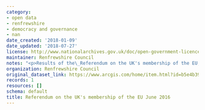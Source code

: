 ```yaml
---
category:
- open data
- renfrewshire
- democracy and governance
- nan
date_created: '2018-01-09'
date_updated: '2018-07-27'
license: http://www.nationalarchives.gov.uk/doc/open-government-licence/version/3/
maintainer: Renfrewshire Council
notes: "<p>Results of the\_Referendum on the UK's membership of the EU, 23 June 2016.</p>"
organization: Renfrewshire Council
original_dataset_link: https://www.arcgis.com/home/item.html?id=b5e4b39bcca2452b99ab6e375dc6221c
records: 1
resources: []
schema: default
title: Referendum on the UK's membership of the EU June 2016
---
```

